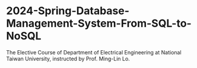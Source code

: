 # 2024-Spring-Database-Management-System-From-SQL-to-NoSQL
The Elective Course of Department of Electrical Engineering at National Taiwan University, instructed by Prof. Ming-Lin Lo.
